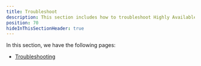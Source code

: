 ```yaml
---
title: Troubleshoot
description: This section includes how to troubleshoot Highly Available Octopus
position: 70
hideInThisSectionHeader: true
---
```


In this section, we have the following pages:
- [Troubleshooting](/docs/administration/high-availability/troubleshooting/troubleshooting.md)
